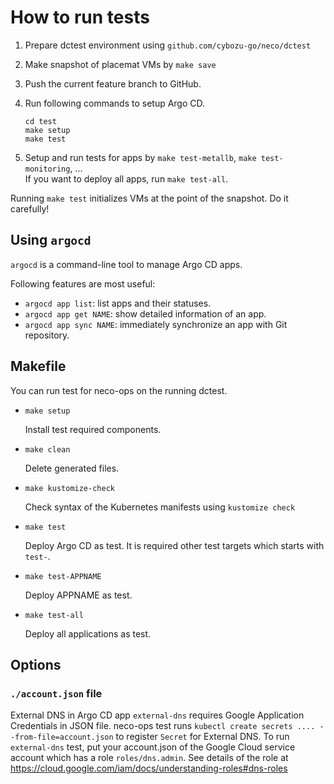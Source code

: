How to run tests
================

1. Prepare dctest environment using `github.com/cybozu-go/neco/dctest`
2. Make snapshot of placemat VMs by `make save`
3. Push the current feature branch to GitHub.
4. Run following commands to setup Argo CD.

    ```console
    cd test
    make setup
    make test
    ```

5. Setup and run tests for apps by `make test-metallb`, `make test-monitoring`, ...  
   If you want to deploy all apps, run `make test-all`.

Running `make test` initializes VMs at the point of the snapshot.
Do it carefully!

Using `argocd`
--------------

`argocd` is a command-line tool to manage Argo CD apps.

Following features are most useful:

* `argocd app list`: list apps and their statuses.
* `argocd app get NAME`: show detailed information of an app.
* `argocd app sync NAME`: immediately synchronize an app with Git repository.


Makefile
--------

You can run test for neco-ops on the running dctest.

* `make setup`

    Install test required components.

* `make clean`

    Delete generated files.

* `make kustomize-check`

     Check syntax of the Kubernetes manifests using `kustomize check`

* `make test`

    Deploy Argo CD as test. It is required other test targets which starts with `test-`.

* `make test-APPNAME`

    Deploy APPNAME as test.

* `make test-all`

    Deploy all applications as test.

Options
-------

### `./account.json` file

External DNS in Argo CD app `external-dns` requires Google Application Credentials in JSON file.
neco-ops test runs `kubectl create secrets .... --from-file=account.json` to register `Secret` for External DNS.
To run `external-dns` test, put your account.json of the Google Cloud service account which has a role `roles/dns.admin`.
See details of the role at https://cloud.google.com/iam/docs/understanding-roles#dns-roles
